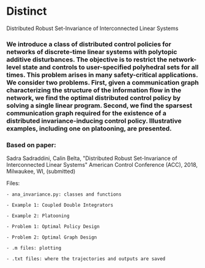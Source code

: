 # Distinct
Distributed Robust Set-Invariance of Interconnected Linear Systems

###   We introduce a class of distributed control policies for networks of discrete-time linear systems with polytopic additive disturbances. The objective is to restrict the network-level state and controls  to user-specified polyhedral sets for all times. This problem arises in many safety-critical applications. We consider two problems. First, given a communication graph characterizing the structure of the information flow in the network, we find the optimal distributed control policy by solving a single linear program. Second, we find the sparsest communication graph required for the existence of a distributed invariance-inducing control policy. Illustrative examples, including one on platooning, are presented.


### Based on paper:
Sadra Sadraddini, Calin Belta, "Distributed Robust Set-Invariance of Interconnected Linear Systems"
American Control Conference (ACC), 2018, Milwaukee, WI, (submitted)

Files:

    - ana_invariance.py: classes and functions
    
    - Example 1: Coupled Double Integrators
    
    - Example 2: Platooning
    
    - Problem 1: Optimal Policy Design
    
    - Problem 2: Optimal Graph Design
    
    - .m files: plotting
    
    - .txt files: where the trajectories and outputs are saved
